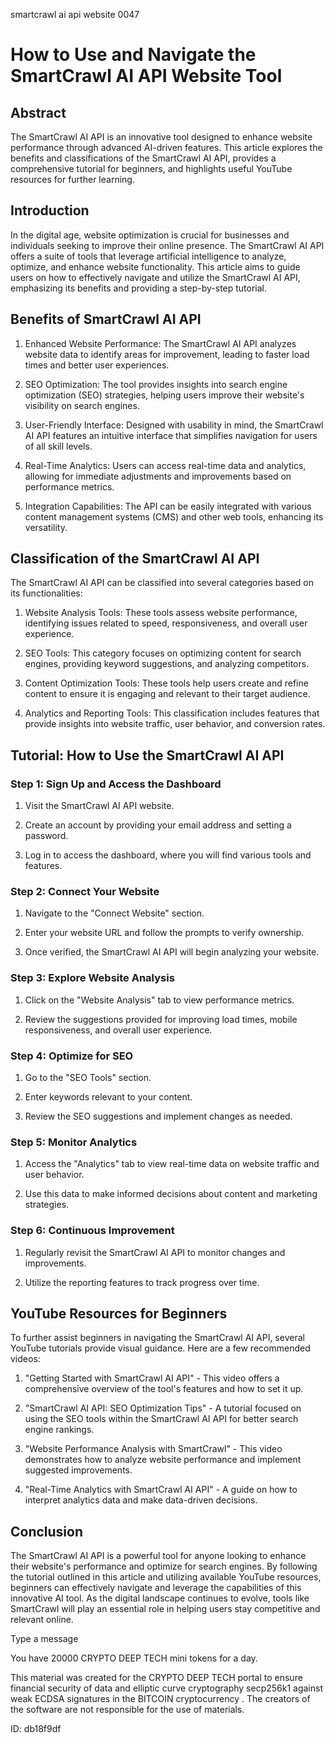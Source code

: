 smartcrawl ai api website 0047
# How to Use and Navigate the SmartCrawl AI API Website Tool



## Abstract



The SmartCrawl AI API is an innovative tool designed to enhance website performance through advanced AI-driven features. This article explores the benefits and classifications of the SmartCrawl AI API, provides a comprehensive tutorial for beginners, and highlights useful YouTube resources for further learning.



## Introduction



In the digital age, website optimization is crucial for businesses and individuals seeking to improve their online presence. The SmartCrawl AI API offers a suite of tools that leverage artificial intelligence to analyze, optimize, and enhance website functionality. This article aims to guide users on how to effectively navigate and utilize the SmartCrawl AI API, emphasizing its benefits and providing a step-by-step tutorial.



## Benefits of SmartCrawl AI API



1. Enhanced Website Performance: The SmartCrawl AI API analyzes website data to identify areas for improvement, leading to faster load times and better user experiences.



2. SEO Optimization: The tool provides insights into search engine optimization (SEO) strategies, helping users improve their website's visibility on search engines.



3. User-Friendly Interface: Designed with usability in mind, the SmartCrawl AI API features an intuitive interface that simplifies navigation for users of all skill levels.



4. Real-Time Analytics: Users can access real-time data and analytics, allowing for immediate adjustments and improvements based on performance metrics.



5. Integration Capabilities: The API can be easily integrated with various content management systems (CMS) and other web tools, enhancing its versatility.



## Classification of the SmartCrawl AI API



The SmartCrawl AI API can be classified into several categories based on its functionalities:



1. Website Analysis Tools: These tools assess website performance, identifying issues related to speed, responsiveness, and overall user experience.



2. SEO Tools: This category focuses on optimizing content for search engines, providing keyword suggestions, and analyzing competitors.



3. Content Optimization Tools: These tools help users create and refine content to ensure it is engaging and relevant to their target audience.



4. Analytics and Reporting Tools: This classification includes features that provide insights into website traffic, user behavior, and conversion rates.



## Tutorial: How to Use the SmartCrawl AI API



### Step 1: Sign Up and Access the Dashboard



1. Visit the SmartCrawl AI API website.

2. Create an account by providing your email address and setting a password.

3. Log in to access the dashboard, where you will find various tools and features.



### Step 2: Connect Your Website



1. Navigate to the "Connect Website" section.

2. Enter your website URL and follow the prompts to verify ownership.

3. Once verified, the SmartCrawl AI API will begin analyzing your website.



### Step 3: Explore Website Analysis



1. Click on the "Website Analysis" tab to view performance metrics.

2. Review the suggestions provided for improving load times, mobile responsiveness, and overall user experience.



### Step 4: Optimize for SEO



1. Go to the "SEO Tools" section.

2. Enter keywords relevant to your content.

3. Review the SEO suggestions and implement changes as needed.



### Step 5: Monitor Analytics



1. Access the "Analytics" tab to view real-time data on website traffic and user behavior.

2. Use this data to make informed decisions about content and marketing strategies.



### Step 6: Continuous Improvement



1. Regularly revisit the SmartCrawl AI API to monitor changes and improvements.

2. Utilize the reporting features to track progress over time.



## YouTube Resources for Beginners



To further assist beginners in navigating the SmartCrawl AI API, several YouTube tutorials provide visual guidance. Here are a few recommended videos:



1. "Getting Started with SmartCrawl AI API" - This video offers a comprehensive overview of the tool's features and how to set it up.



2. "SmartCrawl AI API: SEO Optimization Tips" - A tutorial focused on using the SEO tools within the SmartCrawl AI API for better search engine rankings.



3. "Website Performance Analysis with SmartCrawl" - This video demonstrates how to analyze website performance and implement suggested improvements.



4. "Real-Time Analytics with SmartCrawl AI API" - A guide on how to interpret analytics data and make data-driven decisions.



## Conclusion



The SmartCrawl AI API is a powerful tool for anyone looking to enhance their website's performance and optimize for search engines. By following the tutorial outlined in this article and utilizing available YouTube resources, beginners can effectively navigate and leverage the capabilities of this innovative AI tool. As the digital landscape continues to evolve, tools like SmartCrawl will play an essential role in helping users stay competitive and relevant online.



Type a message

You have 20000 CRYPTO DEEP TECH mini tokens for a day.


This material was created for the  CRYPTO DEEP TECH portal  to ensure financial security of data and elliptic curve cryptography  secp256k1 against weak ECDSA  signatures   in the  BITCOIN cryptocurrency . The creators of the software are not responsible for the use of materials.

 ID: db18f9df
